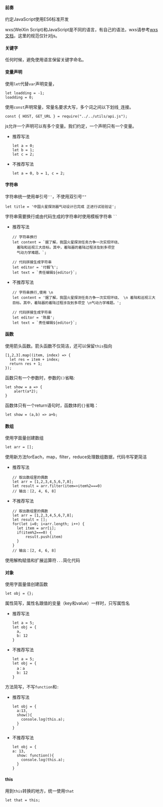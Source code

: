  
#### 前奏
约定JavaScript使用ES6标准开发
 
wxs(WeiXin Script)和JavaScript是不同的语言，有自己的语法，wxs请参考[wxs文档](https://mp.weixin.qq.com/debug/wxadoc/dev/framework/view/wxs/)，这里的规范仅针对js。

#### 关键字
任何时候，避免使用语言保留关键字命名。
#### 变量声明
使用`let`代替`var`声明变量，
```
let loadding = -1;
loadding = 0;
```
使用`const`声明常量，常量名要求大写，多个词之间以下划线`_`连接。
```
const { HOST, GET_URL } = require("../../utils/api.js");
```
js允许一个声明可以有多个变量。我们约定，一个声明只有一个变量。
- 推荐写法
    ```
    let a = 0; 
    let b = 1;
    let c = 2;
    ```
- 不推荐写法
    ```
    let a = 0, b = 1, c = 2;
    ```
<!--
#### 分号
语句结束，统一添加分号`;`
- 推荐写法
    ```
    let loadding = -1;
    if( loadding === 0) {
        console.log('加载完成');
        return false;
    } else {
        console.log('加载未完成');
        return true;
    }
    ```
- 不推荐写法
    ```
    let loadding = -1
    if( loadding === 0) {
        console.log('加载完成') ;
        return false
    } else {
        console.log('加载未完成')
        return true
    }
    ```
--->
<!--
已有项目中都加了分号
可以避免代码压缩时的一些坑
-->
#### 字符串
字符串统一使用单引号`''`，不使用双引号`""`
```
let title = '中国火星探测器气动设计已完成 正进行试验验证';
```
字符串需要换行或由代码生成的字符串时使用模板字符串 ``` `` ```
- 推荐写法
    ```
    // 字符串换行
    let content = `据了解，我国火星探测任务力争一次实现环绕、
      着陆和巡视三大目标。其中，着陆器的着陆过程涉及到多项空
      气动力学难题。`;
      
    // 代码拼接生成字符串
    let editor = '付毅飞';
    let text = `责任编辑${editor}`; 
    ```
- 不推荐写法
    ```
    // 字符串换行,使用 \n
    let content = '据了解，我国火星探测任务力争一次实现环绕、 \n 着陆和巡视三大目标。其中，着陆器的着陆过程涉及到多项空 \n气动力学难题。';
      
    // 代码拼接生成字符串
    let editor = '陈晨';
    let text = `责任编辑${editor}`; 
    ```
#### 函数
使用箭头函数。箭头函数不仅简洁，还可以保留`this`指向
```
[1,2,3].map((item, index) => {
  let res = item + index;
  return res + 1;
});
```
函数只有一个参数时，参数的`()`省略:
```
let show = a => {
    alert(a*2);
}
```
函数体只有一个return语句时，函数体的`{}`省略：
```
let show = (a,b) => a+b;
```
#### 数组
使用字面量创建数组
```
let arr = [];
```
使用新方法forEach，map，filter，reduce处理数组数据，代码书写更简洁
- 推荐写法
    ```
    // 取出数组里的偶数
    let arr = [1,2,3,4,5,6,7,8];
    let result = arr.filter(item=>item%2===0)
    // 输出：[2, 4, 6, 8]
    ```
- 不推荐写法
    ```
    // 取出数组里的偶数
    let arr = [1,2,3,4,5,6,7,8];
    let result = [];
    for(let i=0; i<arr.length; i++) {
      let item = arr[i];
      if(item%2===0) {
          result.push(item)
      }
    }
    // 输出：[2, 4, 6, 8]
    ```
使用解构赋值和扩展运算符`...`简化代码
#### 对象
使用字面量值创建函数
```
let obj = {};
```

属性简写，属性名跟值的变量（key和value）一样时，只写属性名
- 推荐写法
    ```
    let a = 5;
    let obj = {
      a,
      b: 12
    }
    ```
- 不推荐写法
    ```
    let a = 5;
    let obj = {
      a：a
      b: 12
    }
    ```
方法简写，不写`function`和`:`
- 推荐写法
    ```
    let obj = {
      a:13,
      show(){
        console.log(this.a);
      }
    }
    ```
- 不推荐写法
    ```
    let obj = {
    a: 13,
      show: function(){
        console.log(this.a);
      }
    }
    ```
    
#### this

用到`this`转换的地方，统一使用`that`
```
let that = this;
```